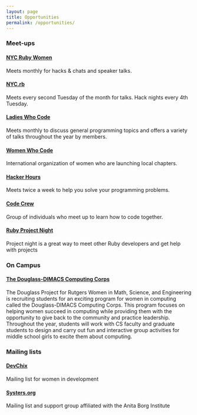 ```yaml
---
layout: page
title: Opportunities
permalink: /opportunities/
---
```


### Meet-ups 

#### [NYC Ruby Women](http://www.meetup.com/NYC-Ruby-Women/)

Meets monthly for hacks & chats and speaker talks.

#### [NYC.rb](http://www.meetup.com/NYC-rb/)

Meets every second Tuesday of the month for talks. Hack nights every 4th Tuesday.

#### [Ladies Who Code](http://www.meetup.com/Ladies-Who-Code)

Meets monthly to discuss general programming topics and offers a variety of talks throughout the year by members.

#### [Women Who Code](http://www.meetup.com/Women-Who-Code-NYC/)

International organization of women who are launching local chapters.

#### [Hacker Hours](http://www.meetup.com/hackerhours/)

Meets twice a week to help you solve your programming problems.

#### [Code Crew](http://www.meetup.com/codecrewny/)

Group of individuals who meet up to learn how to code together.

#### [Ruby Project Night](http://www.meetup.com/ruby-project-night-nyc)

Project night is a great way to meet other Ruby developers and get help with projects

### On Campus

#### [The Douglass-DIMACS Computing Corps](http://douglassproject.tumblr.com/computingcorps)

The Douglass Project for Rutgers Women in Math, Science, and Engineering is recruiting students for an exciting program for women in computing called the Douglass-DIMACS Computing Corps. This program focuses on helping women succeed in computing while providing them with the opportunity to give back to the community and practice leadership. Throughout the year, students will work with CS faculty and graduate students to design and carry out fun and interactive group activities for middle school girls to excite them about computing.

### Mailing lists

#### [DevChix](http://www.devchix.com/)

Mailing list for women in development

#### [Systers.org](http://systers.org)

Mailing list and support group affiliated with the Anita Borg Institute


